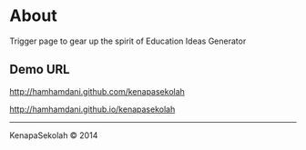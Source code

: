 About
=====
Trigger page to gear up the spirit of Education Ideas Generator

Demo URL
--------
http://hamhamdani.github.com/kenapasekolah

http://hamhamdani.github.io/kenapasekolah

----
KenapaSekolah © 2014


